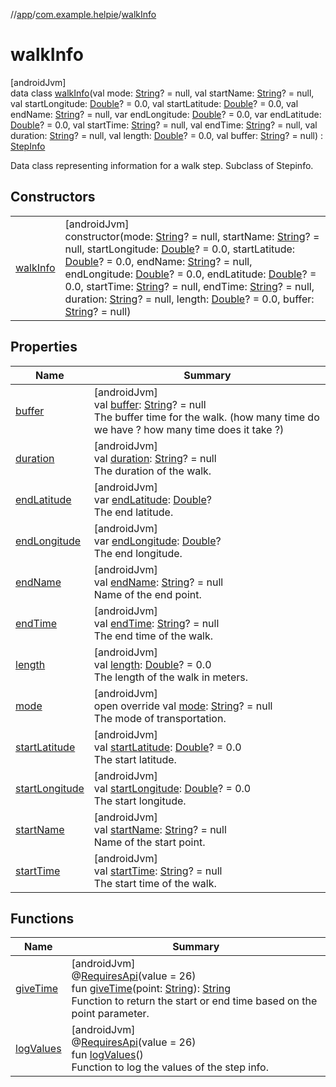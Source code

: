 //[app](../../../index.md)/[com.example.helpie](../index.md)/[walkInfo](index.md)

# walkInfo

[androidJvm]\
data class [walkInfo](index.md)(val mode: [String](https://kotlinlang.org/api/latest/jvm/stdlib/kotlin/-string/index.html)? = null, val startName: [String](https://kotlinlang.org/api/latest/jvm/stdlib/kotlin/-string/index.html)? = null, val startLongitude: [Double](https://kotlinlang.org/api/latest/jvm/stdlib/kotlin/-double/index.html)? = 0.0, val startLatitude: [Double](https://kotlinlang.org/api/latest/jvm/stdlib/kotlin/-double/index.html)? = 0.0, val endName: [String](https://kotlinlang.org/api/latest/jvm/stdlib/kotlin/-string/index.html)? = null, var endLongitude: [Double](https://kotlinlang.org/api/latest/jvm/stdlib/kotlin/-double/index.html)? = 0.0, var endLatitude: [Double](https://kotlinlang.org/api/latest/jvm/stdlib/kotlin/-double/index.html)? = 0.0, val startTime: [String](https://kotlinlang.org/api/latest/jvm/stdlib/kotlin/-string/index.html)? = null, val endTime: [String](https://kotlinlang.org/api/latest/jvm/stdlib/kotlin/-string/index.html)? = null, val duration: [String](https://kotlinlang.org/api/latest/jvm/stdlib/kotlin/-string/index.html)? = null, val length: [Double](https://kotlinlang.org/api/latest/jvm/stdlib/kotlin/-double/index.html)? = 0.0, val buffer: [String](https://kotlinlang.org/api/latest/jvm/stdlib/kotlin/-string/index.html)? = null) : [StepInfo](../-step-info/index.md)

Data class representing information for a walk step. Subclass of Stepinfo.

## Constructors

| | |
|---|---|
| [walkInfo](walk-info.md) | [androidJvm]<br>constructor(mode: [String](https://kotlinlang.org/api/latest/jvm/stdlib/kotlin/-string/index.html)? = null, startName: [String](https://kotlinlang.org/api/latest/jvm/stdlib/kotlin/-string/index.html)? = null, startLongitude: [Double](https://kotlinlang.org/api/latest/jvm/stdlib/kotlin/-double/index.html)? = 0.0, startLatitude: [Double](https://kotlinlang.org/api/latest/jvm/stdlib/kotlin/-double/index.html)? = 0.0, endName: [String](https://kotlinlang.org/api/latest/jvm/stdlib/kotlin/-string/index.html)? = null, endLongitude: [Double](https://kotlinlang.org/api/latest/jvm/stdlib/kotlin/-double/index.html)? = 0.0, endLatitude: [Double](https://kotlinlang.org/api/latest/jvm/stdlib/kotlin/-double/index.html)? = 0.0, startTime: [String](https://kotlinlang.org/api/latest/jvm/stdlib/kotlin/-string/index.html)? = null, endTime: [String](https://kotlinlang.org/api/latest/jvm/stdlib/kotlin/-string/index.html)? = null, duration: [String](https://kotlinlang.org/api/latest/jvm/stdlib/kotlin/-string/index.html)? = null, length: [Double](https://kotlinlang.org/api/latest/jvm/stdlib/kotlin/-double/index.html)? = 0.0, buffer: [String](https://kotlinlang.org/api/latest/jvm/stdlib/kotlin/-string/index.html)? = null) |

## Properties

| Name | Summary |
|---|---|
| [buffer](buffer.md) | [androidJvm]<br>val [buffer](buffer.md): [String](https://kotlinlang.org/api/latest/jvm/stdlib/kotlin/-string/index.html)? = null<br>The buffer time for the walk. (how many time do we have ? how many time does it take ?) |
| [duration](duration.md) | [androidJvm]<br>val [duration](duration.md): [String](https://kotlinlang.org/api/latest/jvm/stdlib/kotlin/-string/index.html)? = null<br>The duration of the walk. |
| [endLatitude](end-latitude.md) | [androidJvm]<br>var [endLatitude](end-latitude.md): [Double](https://kotlinlang.org/api/latest/jvm/stdlib/kotlin/-double/index.html)?<br>The end latitude. |
| [endLongitude](end-longitude.md) | [androidJvm]<br>var [endLongitude](end-longitude.md): [Double](https://kotlinlang.org/api/latest/jvm/stdlib/kotlin/-double/index.html)?<br>The end longitude. |
| [endName](end-name.md) | [androidJvm]<br>val [endName](end-name.md): [String](https://kotlinlang.org/api/latest/jvm/stdlib/kotlin/-string/index.html)? = null<br>Name of the end point. |
| [endTime](end-time.md) | [androidJvm]<br>val [endTime](end-time.md): [String](https://kotlinlang.org/api/latest/jvm/stdlib/kotlin/-string/index.html)? = null<br>The end time of the walk. |
| [length](length.md) | [androidJvm]<br>val [length](length.md): [Double](https://kotlinlang.org/api/latest/jvm/stdlib/kotlin/-double/index.html)? = 0.0<br>The length of the walk in meters. |
| [mode](mode.md) | [androidJvm]<br>open override val [mode](mode.md): [String](https://kotlinlang.org/api/latest/jvm/stdlib/kotlin/-string/index.html)? = null<br>The mode of transportation. |
| [startLatitude](start-latitude.md) | [androidJvm]<br>val [startLatitude](start-latitude.md): [Double](https://kotlinlang.org/api/latest/jvm/stdlib/kotlin/-double/index.html)? = 0.0<br>The start latitude. |
| [startLongitude](start-longitude.md) | [androidJvm]<br>val [startLongitude](start-longitude.md): [Double](https://kotlinlang.org/api/latest/jvm/stdlib/kotlin/-double/index.html)? = 0.0<br>The start longitude. |
| [startName](start-name.md) | [androidJvm]<br>val [startName](start-name.md): [String](https://kotlinlang.org/api/latest/jvm/stdlib/kotlin/-string/index.html)? = null<br>Name of the start point. |
| [startTime](start-time.md) | [androidJvm]<br>val [startTime](start-time.md): [String](https://kotlinlang.org/api/latest/jvm/stdlib/kotlin/-string/index.html)? = null<br>The start time of the walk. |

## Functions

| Name | Summary |
|---|---|
| [giveTime](../-step-info/give-time.md) | [androidJvm]<br>@[RequiresApi](https://developer.android.com/reference/kotlin/androidx/annotation/RequiresApi.html)(value = 26)<br>fun [giveTime](../-step-info/give-time.md)(point: [String](https://kotlinlang.org/api/latest/jvm/stdlib/kotlin/-string/index.html)): [String](https://kotlinlang.org/api/latest/jvm/stdlib/kotlin/-string/index.html)<br>Function to return the start or end time based on the point parameter. |
| [logValues](../-step-info/log-values.md) | [androidJvm]<br>@[RequiresApi](https://developer.android.com/reference/kotlin/androidx/annotation/RequiresApi.html)(value = 26)<br>fun [logValues](../-step-info/log-values.md)()<br>Function to log the values of the step info. |
